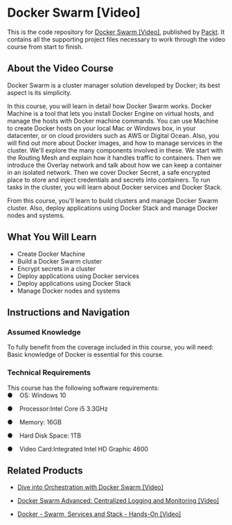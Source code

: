 # Docker Swarm [Video]
This is the code repository for [Docker Swarm [Video]](https://www.packtpub.com/virtualization-and-cloud/docker-swarm-video?utm_source=github&utm_medium=repository&utm_campaign=9781788398251), published by [Packt](https://www.packtpub.com/?utm_source=github). It contains all the supporting project files necessary to work through the video course from start to finish.
## About the Video Course
Docker Swarm is a cluster manager solution developed by Docker; its best aspect is its simplicity.

In this course, you will learn in detail how Docker Swarm works. Docker Machine is a tool that lets you install Docker Engine on virtual hosts, and manage the hosts with Docker machine commands. You can use Machine to create Docker hosts on your local Mac or Windows box, in your datacenter, or on cloud providers such as AWS or Digital Ocean. Also, you will find out more about Docker images, and how to manage services in the cluster. We'll explore the many components involved in these. We start with the Routing Mesh and explain how it handles traffic to containers. Then we introduce the Overlay network and talk about how we can keep a container in an isolated network. Then we cover Docker Secret, a safe encrypted place to store and inject credentials and secrets into containers. To run tasks in the cluster, you will learn about Docker services and Docker Stack. 

From this course, you'll learn to build clusters and manage Docker Swarm cluster. Also, deploy applications using Docker Stack and manage Docker nodes and systems.



<H2>What You Will Learn</H2>
<DIV class=book-info-will-learn-text>
<UL>
<LI>Create Docker Machine 
<LI>Build a Docker Swarm cluster 
<LI>Encrypt secrets in a cluster 
<LI>Deploy applications using Docker services 
<LI>Deploy applications using Docker Stack 
<LI>Manage Docker nodes and systems </LI></UL></DIV>

## Instructions and Navigation
### Assumed Knowledge
To fully benefit from the coverage included in this course, you will need:<br/>
Basic knowledge of Docker is essential for this course.
### Technical Requirements
This course has the following software requirements:<br/>
●    OS: Windows 10  

●    Processor:Intel Core i5 3.3GHz

●    Memory: 16GB

●    Hard Disk Space: 1TB

●    Video Card:Integrated Intel HD Graphic 4600

## Related Products
* [Dive into Orchestration with Docker Swarm [Video]](https://www.packtpub.com/virtualization-and-cloud/dive-orchestration-docker-swarm-video?utm_source=github&utm_medium=repository&utm_campaign=9781788476027)

* [Docker Swarm Advanced: Centralized Logging and Monitoring [Video]](https://www.packtpub.com/virtualization-and-cloud/docker-swarm-advanced-centralized-logging-and-monitoring-video?utm_source=github&utm_medium=repository&utm_campaign=9781788395854)

* [Docker - Swarm, Services and Stack - Hands-On [Video]](https://www.packtpub.com/application-development/docker-swarm-services-and-stack-hands-video?utm_source=github&utm_medium=repository&utm_campaign=9781788991414)


